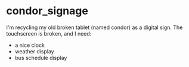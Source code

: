 # condor_signage
I'm recycling my old broken tablet (named condor) as a digital sign.
The touchscreen is broken, and I need:

-   a nice clock
-   weather display
-   bus schedule display
